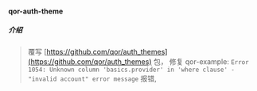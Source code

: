 #### qor-auth-theme

##### 介绍

> 覆写 [https://github.com/qor/auth_themes](https://github.com/qor/auth_themes) 包，
> 修复 qor-example: `Error 1054: Unknown column 'basics.provider' in 'where clause' - "invalid account" error message` 报错,
